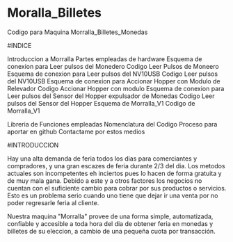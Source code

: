 # Moralla_Billetes
Codigo para Maquina Morralla_Billetes_Monedas

#INDICE

Introduccion a Morralla
Partes empleadas de hardware
Esquema de conexion para Leer pulsos del Monedero
Codigo Leer Pulsos de Moneero
Esquema de conexion para Leer pulsos del NV10USB
Codigo Leer pulsos del NV10USB
Esquema de conexion para Accionar Hopper con Modulo de Relevador
Codigo Accionar Hopper con modulo
Esquema de conexion para Leer pulsos del Sensor del Hopper expulsador de Monedas
Codigo Leer pulsos del Sensor del Hopper
Esquema de Morralla_V1 
Codigo de Morralla_V1

Libreria de Funciones empleadas 
Nomenclatura del Codigo
Proceso para aportar en github
Contactame por estos medios

#INTRODUCCION

Hay una alta demanda de feria todos los dias para comerciantes y compradores, y una gran escazes de feria durante 2/3 del dia. Los metodos actuales son incompetentes eh inciertos pues lo hacen de forma gratuita y de muy mala gana. Debido a este y a otros factores los negocios no cuentan con el suficiente cambio para cobrar por sus productos o servicios. Esto es un problema serio cuando uno tiene que dejar ir una venta por no poder regresarle feria al cliente.

Nuestra maquina "Morralla" provee de una forma simple, automatizada, confiable y accesible a toda hora del dia de obtener feria en monedas y billetes de su eleccion, a cambio de una pequeña cuota por transacción.

